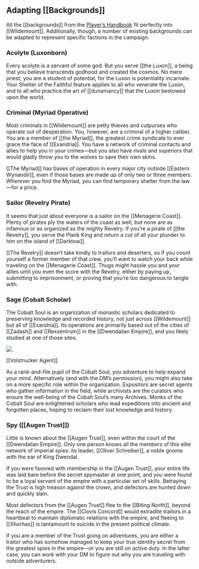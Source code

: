 ## Adapting [[Backgrounds]]

All the [[backgrounds]] from the [Player’s Handbook](https://www.dndbeyond.com/sources/phb "Player’s Handbook") fit perfectly into [[Wildemount]]. Additionally, though, a number of existing backgrounds can be adapted to represent specific factions in the campaign.

### Acolyte (Luxonborn)

Every acolyte is a servant of some god. But you serve [[the Luxon]], a being that you believe transcends godhood and created the cosmos. No mere priest, you are a student of potential, for the Luxon is potentiality incarnate. Your Shelter of the Faithful feature applies to all who venerate the Luxon, and to all who practice the art of [[dunamancy]] that the Luxon bestowed upon the world.

### Criminal (Myriad Operative)

Most criminals in [[Wildemount]] are petty thieves and cutpurses who operate out of desperation. You, however, are a criminal of a higher caliber. You are a member of [[the Myriad]], the greatest crime syndicate to ever grace the face of [[Exandria]]. You have a network of criminal contacts and allies to help you in your crimes—but you also have rivals and superiors that would gladly throw you to the wolves to save their own skins.

[[The Myriad]] has bases of operation in every major city outside [[Eastern Wynandir]], even if those bases are made up of only two or three members. Wherever you find the Myriad, you can find temporary shelter from the law—for a price.

### Sailor (Revelry Pirate)

It seems that just about everyone is a sailor on the [[Menagerie Coast]]. Plenty of pirates ply the waters of the coast as well, but none are as infamous or as organized as the mighty Revelry. If you’re a pirate of [[the Revelry]], you serve the Plank King and return a cut of all your plunder to him on the island of [[Darktow]].

[[The Revelry]] doesn’t take kindly to traitors and deserters, so if you count yourself a former member of that crew, you’ll want to watch your back while traveling on the [[Menagerie Coast]]. Thugs might hassle you and your allies until you even the score with the Revelry, either by paying up, submitting to imprisonment, or proving that you’re too dangerous to tangle with.

### Sage (Cobalt Scholar)

The Cobalt Soul is an organization of monastic scholars dedicated to preserving knowledge and recorded history, not just across [[Wildemount]] but all of [[Exandria]]. Its operations are primarily based out of the cities of [[Zadash]] and [[Rexxentrum]] in the [[Dwendalian Empire]], and you likely studied at one of those sites.

[![](https://media.dndbeyond.com/compendium-images/egtw/yDOyqyOocErRgYJK/04-23.png)](https://media.dndbeyond.com/compendium-images/egtw/yDOyqyOocErRgYJK/04-23.png)

[[Volstrucker Agent]]

As a rank-and-file pupil of the Cobalt Soul, you adventure to help expand your mind. Alternatively (and with the DM’s permission), you might also take on a more specific role within the organization. Expositors are secret agents who gather information in the field, while archivists are the curators who ensure the well-being of the Cobalt Soul’s many Archives. Monks of the Cobalt Soul are enlightened scholars who lead expeditions into ancient and forgotten places, hoping to reclaim their lost knowledge and history.

### Spy ([[Augen Trust]])

Little is known about the [[Augen Trust]], even within the court of the [[Dwendalian Empire]]. Only one person knows all the members of this elite network of imperial spies: its leader, [[Oliver Schreiber]], a noble gnome with the ear of King Dwendal.

If you were favored with membership in the [[Augen Trust]], your entire life was laid bare before the secret spymaster at one point, and you were found to be a loyal servant of the empire with a particular set of skills. Betraying the Trust is high treason against the crown, and defectors are hunted down and quickly slain.

Most defectors from the [[Augen Trust]] flee to the [[Biting North]], beyond the reach of the empire. The [[Clovis Concord]] would extradite traitors in a heartbeat to maintain diplomatic relations with the empire, and fleeing to [[Xhorhas]] is tantamount to suicide in the present political climate.

If you are a member of the Trust going on adventures, you are either a traitor who has somehow managed to keep your true identity secret from the greatest spies in the empire—or you are still on active duty. In the latter case, you can work with your DM to figure out why you are traveling with outside adventurers.